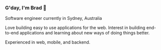 ### G'day, I'm Brad 👋  

Software engineer currently in Sydney, Australia

Love building easy to use applications for the web. Interest in building end-to-end applications and learning about new ways of doing things better. 

Experienced in web, mobile, and backend.

<!--
**bradleykenny/bradleykenny** is a ✨ _special_ ✨ repository because its `README.md` (this file) appears on your GitHub profile.

Here are some ideas to get you started:

- 🔭 I’m currently working on ...
- 🌱 I’m currently learning ...
- 👯 I’m looking to collaborate on ...
- 🤔 I’m looking for help with ...
- 💬 Ask me about ...
- 📫 How to reach me: ...
- 😄 Pronouns: ...
- ⚡ Fun fact: ...
-->
